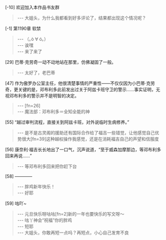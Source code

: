 
[-10] 欢迎加入本作品书友群
>--- 大姐头，为什么我都看到好多评论了，结果都出现这个情况呢？<br>

[-1] 第1190章 软禁
>--- （｡ò ∀ ó｡）<br>
>--- 诶嘿<br>
>--- 来了来了<br>

[29] 巴蒂·克劳奇一动不动地站在那里，仿佛凝固了一般。
>--- 太好了，老巴蒂<br>

[47] 作为傲罗办公室主任，他很清楚事情的严重性——不仅仅因为小巴蒂·克劳奇，更关键的是，邓布利多此前发出过关于阿兹卡班守卫的警示……事实证明，无视邓布利多的警示并不是明智的决定。
>--- [fn=26]<br>
>--- 魔法部：邓布利多＝全知全能的神<br>

[55] “越过审判流程，直接关到阿兹卡班，对外说临时生病修养。”
>--- 是不是古灵阁的援助还有国际合作给了福吉一些错觉，让他感觉自己优势很大[fn=39]这种越权操作我感觉，还是在消耗福吉自己的声望和信服度<br>

[56] 康奈利·福吉长长地出了一口气，沉声说道，“至于威森加摩那边，等邓布利多回来再说……”
>--- 等邓布利多回来把你赶下台<br>

[58] ————
>--- 胖鸡新年快乐！<br>
>--- 好耶<br>

[59] 咕吖~
>--- 元旦快乐呀咕咕[fn=2]新的一年也要快乐的写文呀～<br>
>--- 咕丫神会“祝福”你的胖鸡<br>
>--- 短耶<br>
>--- 大姐头，你敢再短一点吗？再短点，小心自己发育不良<br>
